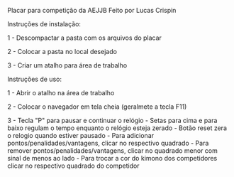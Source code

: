 Placar para competição da AEJJB
Feito por Lucas Crispin

Instruções de instalação:

  1 - Descompactar a pasta com os arquivos do placar
  
  2 - Colocar a pasta no local desejado
  
  3 - Criar um atalho para área de trabalho
  
Instruções de uso:

  1 - Abrir o atalho na área de trabalho
  
  2 - Colocar o navegador em tela cheia (geralmete a tecla F11)
  
  3 - Tecla "P" para pausar e continuar o relógio
    - Setas para cima e para baixo regulam o tempo enquanto o relógio esteja zerado
    - Botão reset zera o relogio quando estiver pausado
    - Para adicionar pontos/penalidades/vantagens, clicar no respectivo quadrado
    - Para remover pontos/penalidades/vantagens, clicar no quadrado menor com sinal de menos ao lado
    - Para trocar a cor do kimono dos competidores clicar no respectivo quadrado do competidor
